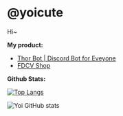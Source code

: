 # @yoicute
Hi~

__My product:__

- [Thor Bot | Discord Bot for Eveyone](https://thorbot.xyz)
- [FDCV Shop](https://fdcvshop.com)

__Github Stats:__

[![Top Langs](https://github-readme-stats.vercel.app/api/top-langs/?username=thiennguyenqn&layout=compact)](https://github.com/thiennguyenqn/)

![Yoi GitHub stats](https://github-readme-stats.vercel.app/api?username=thiennguyenqn&show_icons=true&theme=radical)


